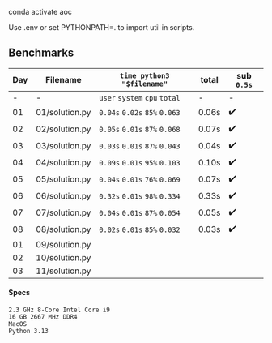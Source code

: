 conda activate aoc

Use .env or set PYTHONPATH=. to import util in scripts.

## Benchmarks

| Day   | Filename        | `time python3 "$filename"`    | total  | sub `0.5s` |
| ----- | --------------- | ----------------------------- | ------ | -------- |
| -     | -               | `user` `system` `cpu` `total` | -      | - |
| 01    | 01/solution.py  | `0.04s` `0.02s` `85%` `0.063` | 0.06s  | ✔️ |
| 02    | 02/solution.py  | `0.05s` `0.01s` `87%` `0.068` | 0.07s  | ✔️ |
| 03    | 03/solution.py  | `0.03s` `0.01s` `87%` `0.043` | 0.04s  | ✔️ |
| 04    | 04/solution.py  | `0.09s` `0.01s` `95%` `0.103` | 0.10s  | ✔️ |
| 05    | 05/solution.py  | `0.04s` `0.01s` `76%` `0.069` | 0.07s  | ✔️ |
| 06   | 06/solution.py | `0.32s` `0.01s` `98%` `0.334` | 0.33s  | ✔️ |
| 07    | 07/solution.py  | `0.04s` `0.01s` `87%` `0.054` | 0.05s  | ✔️ |
| 08    | 08/solution.py  | `0.02s` `0.01s` `85%` `0.032` |  0.03s  | ✔️ |
| 01    | 09/solution.py  ||
| 02    | 10/solution.py  ||
| 03    | 11/solution.py  ||

#### Specs
```
2.3 GHz 8-Core Intel Core i9
16 GB 2667 MHz DDR4
MacOS
Python 3.13
```
